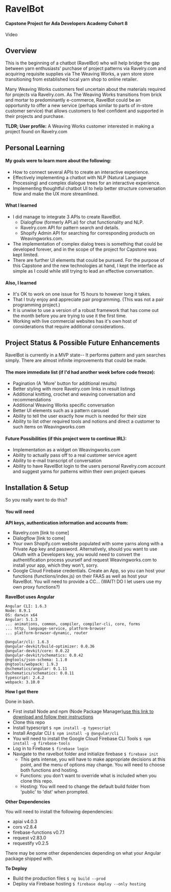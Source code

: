 # RavelBot
#### Capstone Project for Ada Developers Academy Cohort 8

Video

## Overview
This is the beginning of a chatbot (RavelBot) who will help bridge the gap between yarn enthusiasts' purchase of project patterns via Ravelry.com and acquiring requisite supplies via The Weaving Works, a yarn store store transitioning from established local yarn shop to online retailer.

Many Weaving Works customers feel uncertain about the materials required for projects via Ravelry.com. As The Weaving Works transitions from brick and mortar to predominantly e-commerce, RavelBot could be an opportunity to offer a new service (perhaps similar to parts of in-store customer service) that allows  customers to feel confident and supported in their projects and purchase.

__TLDR; User profile:__ A Weaving Works customer interested in making a project found on Ravelry.com

## Personal Learning
#### My goals were to learn more about the following:
- How to connect several APIs to create an interactive experience.
- Effectively implementing a chatbot with NLP (Natural Language Processing) and complex dialogue trees for an interactive experience.
- Implementing thoughtful chatbot UI to help better structure conversation flow and make the UX more streamlined.

#### What I learned
- I did manage to integrate 3 APIs to create RavelBot.
  - Dialogflow (formerly API.ai) for chat functionality and NLP.
  - Ravelry.com API for pattern search and details.
  - Shopify Admin API for searching for corresponding products on Weavingworks.com.
- The implementation of complex dialog trees is something that could be developed forever, and in the scope of the project for Capstone was kept limited.
- There are further UI elements that could be pursued. For the purpose of this Capstone and the new technologies at hand, I kept the interface as simple as I could while still trying to lead an effective conversation.

#### Also, I learned
- It's OK to work on one issue for 15 hours to however long it takes.
- That I truly enjoy and appreciate pair programming. (This was not a pair programming project.)
- It is unwise to use a version of a robust framework that has come out the month before you are trying to use it the first time.
- Working with live commercial websites has it's own host of considerations that require additional considerations.

## Project Status & Possible Future Enhancements
RavelBot is currently in a MVP state-- It performs pattern and yarn searches simply. There are almost infinite improvements that could be made.

#### The more immediate list (if I'd had another week before code freeze):
- Pagination (A 'More' button for additional results)
- Better styling with more Ravelry.com links in result listings
- Additional knitting, crochet and weaving conversation and recommendations
- Additional Weaving Works specific conversation
- Better UI elements such as a pattern carousel
- Ability to tell the user exactly how much is needed for their size
- Ability to list other required tools and notions and direct a customer to such items on Weavingworks.com

#### Future Possibilities (if this project were to continue IRL):
- Implementation as a widget on Weavingworks.com
- Ability to actually pass off to a real customer service agent
- Ability to e-mail transcript of conversation
- Ability to have RavelBot login to the users personal Ravelry.com account and suggest yarns for patterns within their own project queues

## Installation & Setup
So you really want to do this?

#### You will need
__API keys, authentication information and accounts from:__
- Ravelry.com [link to come]
- Dialogflow [link to come]
- Your own Shopify.com website populated with some yarns along with a Private App key and password. Alternatively, should you want to use OAuth with a Developers key, you would need to convert the authentification process yourself and request Weavingworks.com to install your app, which they won't, sorry.
- Google Cloud Firebase credentials. Create an App, so you can host your functions (functions/index.js) on their FAAS as well as host your RavelBot. You will need to provide a CC... (WAIT! DO I let users use my own proxy functions?)


__RavelBot uses Angular__
```
Angular CLI: 1.6.3
Node: 8.9.1
OS: darwin x64
Angular: 5.1.3
... animations, common, compiler, compiler-cli, core, forms
... http, language-service, platform-browser
... platform-browser-dynamic, router

@angular/cli: 1.6.3
@angular-devkit/build-optimizer: 0.0.36
@angular-devkit/core: 0.0.22
@angular-devkit/schematics: 0.0.42
@ngtools/json-schema: 1.1.0
@ngtools/webpack: 1.9.3
@schematics/angular: 0.1.11
@schematics/schematics: 0.0.11
typescript: 2.4.2
webpack: 3.10.0

```

__How I got there__

Done in bash.
- First install Node and npm (Node Package Manager)[use this link to download and follow their instructions](https://docs.npmjs.com/getting-started/installing-node)
- Clone this repo
- Install typescript `$ npm install -g typescript`
- Install Angular CLI `$ npm install -g @angular/cli`
- You will need to install the Google Cloud Firebase CLI Tools `$ npm install -g firebase-tools`
- Log in to Firebase `$ firebase login`
- Navigate to the ravelbot folder and initialize firebase `$ firebase init`
  - This gets intense, you will have to make appropriate decisions at this point, and the menu of options may change. You will need to choose both functions and hosting.
  - Functions: you don't want to override what is included when you clone this repo.
  - Hosting: You will need to change the default build folder from 'public' to 'dist' when prompted.

__Other Dependencies__

You will need to install the following dependencies:
- apiai v4.0.3
- cors v2.8.4
- firebase-functions v0.7.1
- request v2.83.0
- requestify v0.2.5

There may be some other dependencies depending on what your Angular package shipped with.

__To Deploy__
- Build the production files `$ ng build --prod`
- Deploy via Firebase hosting `$ firebase deploy --only hosting`
